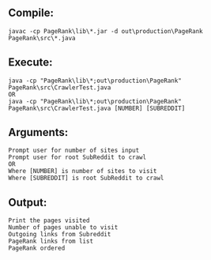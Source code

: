 ## Compile:
    javac -cp PageRank\lib\*.jar -d out\production\PageRank PageRank\src\*.java
## Execute:
    java -cp "PageRank\lib\*;out\production\PageRank" PageRank\src\CrawlerTest.java
    OR 
    java -cp "PageRank\lib\*;out\production\PageRank" PageRank\src\CrawlerTest.java [NUMBER] [SUBREDDIT]
    
## Arguments:
    Prompt user for number of sites input
    Prompt user for root SubReddit to crawl
    OR
    Where [NUMBER] is number of sites to visit
    Where [SUBREDDIT] is root SubReddit to crawl 
    
## Output:
    Print the pages visited
    Number of pages unable to visit
    Outgoing links from Subreddit
    PageRank links from list
    PageRank ordered
